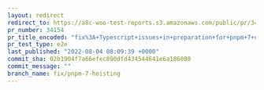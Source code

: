 ```yaml
---
layout: redirect
redirect_to: https://a8c-woo-test-reports.s3.amazonaws.com/public/pr/34154/e2e/index.html
pr_number: 34154
pr_title_encoded: "fix%3A+Typescript+issues+in+preparation+for+pnpm+7+upgrade"
pr_test_type: e2e
last_published: "2022-08-04 08:09:39 +0000"
commit_sha: 02b1904f7a66efec890dfd434544641e6a186080
commit_message: ""
branch_name: fix/pnpm-7-hoisting
---
```


